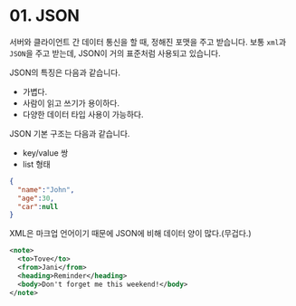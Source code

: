 # 01. JSON

서버와 클라이언트 간 데이터 통신을 할 때, 정해진 포맷을 주고 받습니다. 보통 `xml`과 `JSON`을 주고 받는데, JSON이 거의 표준처럼 사용되고 있습니다.

JSON의 특징은 다음과 같습니다.

- 가볍다.
- 사람이 읽고 쓰기가 용이하다.
- 다양한 데이터 타입 사용이 가능하다.

JSON 기본 구조는 다음과 같습니다.

- key/value 쌍
- list 형태

```json
{
  "name":"John",
  "age":30,
  "car":null
}
```

XML은 마크업 언어이기 때문에 JSON에 비해 데이터 양이 많다.(무겁다.)
```xml
<note>
  <to>Tove</to>
  <from>Jani</from>
  <heading>Reminder</heading>
  <body>Don't forget me this weekend!</body>
</note>
```